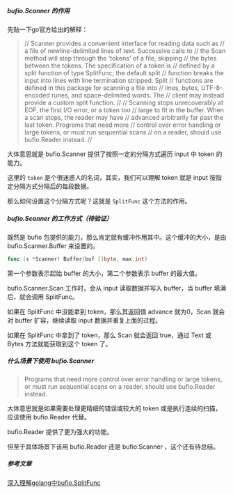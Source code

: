##### bufio.Scanner 的作用

先贴一下go官方给出的解释：

> // Scanner provides a convenient interface for reading data such as
> // a file of newline-delimited lines of text. Successive calls to
> // the Scan method will step through the 'tokens' of a file, skipping
> // the bytes between the tokens. The specification of a token is
> // defined by a split function of type SplitFunc; the default split
> // function breaks the input into lines with line termination stripped. Split
> // functions are defined in this package for scanning a file into
> // lines, bytes, UTF-8-encoded runes, and space-delimited words. The
> // client may instead provide a custom split function.
> //
> // Scanning stops unrecoverably at EOF, the first I/O error, or a token too
> // large to fit in the buffer. When a scan stops, the reader may have
> // advanced arbitrarily far past the last token. Programs that need more
> // control over error handling or large tokens, or must run sequential scans
> // on a reader, should use bufio.Reader instead.
> //

大体意思就是 bufio.Scanner 提供了按照一定的分隔方式遍历 input 中 token 的能力。

这里的 `token` 是个很迷惑人的名词，其实，我们可以理解 token 就是 input 按指定分隔方式分隔后的每段数据。

那么如何设置这个分隔方式呢？这就是 `SplitFunc` 这个方法的作用。

##### bufio.Scanner 的工作方式（待验证）

既然是 bufio 包提供的能力，那么肯定就有缓冲作用其中。这个缓冲的大小，是由 bufio.Scanner.Buffer 来设置的。

```go
func (s *Scanner) Buffer(buf []byte, max int)
```

第一个参数表示起始 buffer 的大小，第二个参数表示 buffer 的最大值。

bufio.Scanner.Scan 工作时，会从 input 读取数据并写入 buffer，当 buffer 填满后，就会调用 SplitFunc。

如果在 SplitFunc 中没能拿到 token，那么其返回值 advance 就为0，Scan 就会对 buffer 扩容，继续读取 input 数据并重复上面的过程。

如果在 SplitFunc 中拿到了 token，那么 Scan 就会返回 true，通过 Text 或 Bytes 方法就能获取到这个 token 了。

##### 什么场景下使用 bufio.Scanner

> Programs that need more control over error handling or large tokens, or must run sequential scans on a reader, should use bufio.Reader instead.

大体意思就是如果需要处理更精细的错误或较大的 token 或是执行连续的扫描，应该使用 bufio.Reader 代替。

bufio.Reader 提供了更为强大的功能。

但至于具体场景下该用 bufio.Reader 还是 bufio.Scanner ，这个还有待总结。

##### 参考文章

[深入理解golang中bufio.SplitFunc](https://studygolang.com/articles/15474)